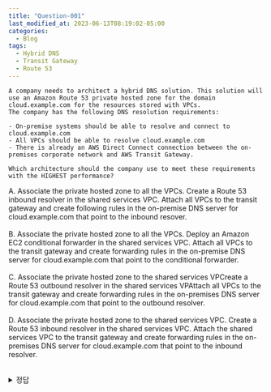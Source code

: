 ```yaml
---
title: "Question-001"
last_modified_at: 2023-06-13T08:19:02-05:00
categories:
  - Blog
tags:
  - Hybrid DNS
  - Transit Gateway
  - Route 53
---
```


```
A company needs to architect a hybrid DNS solution. This solution will use an Amazon Route 53 private hosted zone for the domain cloud.example.com for the resources stored with VPCs.  
The company has the following DNS resolution requirements:

- On-premise systems should be able to resolve and connect to cloud.example.com  
- All VPCs should be able to resolve cloud.example.com  
- There is already an AWS Direct Connect connection between the on-premises corporate network and AWS Transit Gateway.  

Which architecture should the company use to meet these requirements with the HIGHEST performance?  

```

A. Associate the private hosted zone to all the VPCs. Create a Route 53 inbound resolver in the shared services VPC. Attach all VPCs to the transit gateway and create following rules in the on-premise DNS server for cloud.example.com that point to the inbound resover.  
<br/>
B. Associate the private hosted zone to all the VPCs. Deploy an Amazon EC2 conditional forwarder in the shared services VPC. Attach all VPCs to the transit gateway and create forwarding rules in the on-premise DNS server for cloud.example.com that point to the conditional forwarder.  
<br/>
C. Associate the private hosted zone to the shared services VPCreate a Route 53 outbound resolver in the shared services VPAttach all VPCs to the transit gateway and create forwarding rules in the on-premises DNS server for cloud.example.com that point to the outbound resolver.  
<br/>
D. Associate the private hosted zone to the shared services VPC. Create a Route 53 inbound resolver in the shared services VPC. Attach the shared services VPC to the transit gateway and create forwarding rules in the on-premises DNS server for cloud.example.com that point to the inbound resolver.  
<br/>

<details>
  <summary>정답</summary>
  A<br/>
  Transit gateway를 통해서 On premise 네트워크와 VPC 네트워크들을 연결하는 것이 가장 효과적인 방법이고, On premise의 DNS Resover에서 Rout 53의 Inbound로 forwaring하도록 Rule을 설정함으로써 On premise내의 서버들이 VPC 내의 도메인에 접근할 수 있다.  
  <br/>
  B의 경우에는 가능한 방법일 수는 있지만, Amazon의 Route 53을 경유하지 않는다  
  <br/>
  C는 Route 53의 Inbound와 Outbound가 뒤바뀐 것 같음.
  <br/>
  D는 private hosted zone만 Shared service VPC에 연결하는 것이 잘못 되었음  
</deatils>
